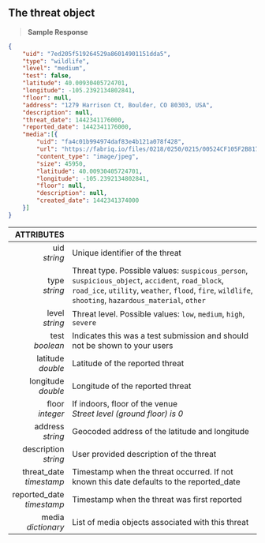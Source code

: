 ## The threat object

> **Sample Response**

```json
{
    "uid": "7ed205f519264529a86014901151dda5",
    "type": "wildlife",
    "level": "medium",
    "test": false,
    "latitude": 40.00930405724701,
    "longitude": -105.2392134802841,
    "floor": null,
    "address": "1279 Harrison Ct, Boulder, CO 80303, USA",
    "description": null,
    "threat_date": 1442341176000,
    "reported_date": 1442341176000,
    "media":[{
        "uid": "fa4c01b994974daf83e4b121a078f428",
        "url": "https://fabriq.io/files/0218/0250/0215/00524CF105F2B817EEACE7ACE7AFFC17BA26",
        "content_type": "image/jpeg",
        "size": 45950,
        "latitude": 40.00930405724701,
        "longitude": -105.2392134802841,
        "floor": null,
        "description": null,
        "created_date": 1442341374000
    }]
}
```

ATTRIBUTES||
---------:        | -----------
uid<br>*string*   | Unique identifier of the threat
type<br>*string*  | Threat type.  Possible values: `suspicous_person`, `suspicious_object`, `accident`, `road_block`, `road_ice`, `utility`, `weather`, `flood`, `fire`, `wildlife`, `shooting`, `hazardous_material`, `other`
level<br>*string*  | Threat level. Possible values: `low`, `medium`, `high`, `severe`
test<br>*boolean*  | Indicates this was a test submission and should not be shown to your users
latitude<br>*double*  | Latitude of the reported threat
longitude<br>*double*  | Longitude of the reported threat
floor<br>*integer*  | If indoors, floor of the venue<br>*Street level (ground floor) is 0*
address<br>*string*  | Geocoded address of the latitude and longitude
description<br>*string*  | User provided description of the threat
threat_date<br>*timestamp* | Timestamp when the threat occurred.  If not known this date defaults to the reported_date
reported_date<br>*timestamp* | Timestamp when the threat was first reported
media<br>*dictionary*  | List of media objects associated with this threat
